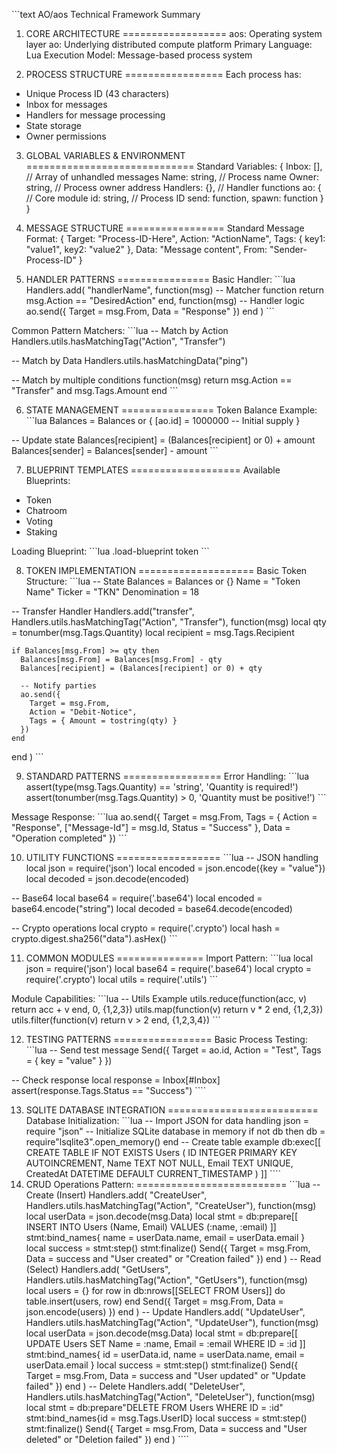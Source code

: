 \`\`\`text
AO/aos Technical Framework Summary

1. CORE ARCHITECTURE
==================
aos: Operating system layer
ao: Underlying distributed compute platform
Primary Language: Lua
Execution Model: Message-based process system

2. PROCESS STRUCTURE
=================
Each process has:
- Unique Process ID (43 characters)
- Inbox for messages
- Handlers for message processing
- State storage
- Owner permissions

3. GLOBAL VARIABLES & ENVIRONMENT
=============================
Standard Variables:
{
  Inbox: [],      // Array of unhandled messages
  Name: string,   // Process name
  Owner: string,  // Process owner address
  Handlers: {},   // Handler functions
  ao: {           // Core module
    id: string,   // Process ID
    send: function,
    spawn: function
  }
}

4. MESSAGE STRUCTURE
=================
Standard Message Format:
{
  Target: "Process-ID-Here",
  Action: "ActionName",
  Tags: {
    key1: "value1",
    key2: "value2"
  },
  Data: "Message content",
  From: "Sender-Process-ID"
}

5. HANDLER PATTERNS
================
Basic Handler:
\`\`\`lua
Handlers.add(
  "handlerName",
  function(msg) 
    -- Matcher function
    return msg.Action == "DesiredAction"
  end,
  function(msg)
    -- Handler logic
    ao.send({
      Target = msg.From,
      Data = "Response"
    })
  end
)
\`\`\`

Common Pattern Matchers:
\`\`\`lua
-- Match by Action
Handlers.utils.hasMatchingTag("Action", "Transfer")

-- Match by Data
Handlers.utils.hasMatchingData("ping")

-- Match by multiple conditions
function(msg)
  return msg.Action == "Transfer" and msg.Tags.Amount
end
\`\`\`

6. STATE MANAGEMENT
================
Token Balance Example:
\`\`\`lua
Balances = Balances or {
  [ao.id] = 1000000  -- Initial supply
}

-- Update state
Balances[recipient] = (Balances[recipient] or 0) + amount
Balances[sender] = Balances[sender] - amount
\`\`\`

7. BLUEPRINT TEMPLATES
===================
Available Blueprints:
- Token
- Chatroom
- Voting
- Staking

Loading Blueprint:
\`\`\`lua
.load-blueprint token
\`\`\`

8. TOKEN IMPLEMENTATION
====================
Basic Token Structure:
\`\`\`lua
-- State
Balances = Balances or {}
Name = "Token Name"
Ticker = "TKN"
Denomination = 18

-- Transfer Handler
Handlers.add("transfer",
  Handlers.utils.hasMatchingTag("Action", "Transfer"),
  function(msg)
    local qty = tonumber(msg.Tags.Quantity)
    local recipient = msg.Tags.Recipient
    
    if Balances[msg.From] >= qty then
      Balances[msg.From] = Balances[msg.From] - qty
      Balances[recipient] = (Balances[recipient] or 0) + qty
      
      -- Notify parties
      ao.send({
        Target = msg.From,
        Action = "Debit-Notice",
        Tags = { Amount = tostring(qty) }
      })
    end
  end
)
\`\`\`

9. STANDARD PATTERNS
=================
Error Handling:
\`\`\`lua
assert(type(msg.Tags.Quantity) == 'string', 'Quantity is required!')
assert(tonumber(msg.Tags.Quantity) > 0, 'Quantity must be positive!')
\`\`\`

Message Response:
\`\`\`lua
ao.send({
  Target = msg.From,
  Tags = {
    Action = "Response",
    ["Message-Id"] = msg.Id,
    Status = "Success"
  },
  Data = "Operation completed"
})
\`\`\`

10. UTILITY FUNCTIONS
==================
\`\`\`lua
-- JSON handling
local json = require('json')
local encoded = json.encode({key = "value"})
local decoded = json.decode(encoded)

-- Base64
local base64 = require('.base64')
local encoded = base64.encode("string")
local decoded = base64.decode(encoded)

-- Crypto operations
local crypto = require('.crypto')
local hash = crypto.digest.sha256("data").asHex()
\`\`\`

11. COMMON MODULES
===============
Import Pattern:
\`\`\`lua
local json = require('json')
local base64 = require('.base64')
local crypto = require('.crypto')
local utils = require('.utils')
\`\`\`

Module Capabilities:
\`\`\`lua
-- Utils Example
utils.reduce(function(acc, v) return acc + v end, 0, {1,2,3})
utils.map(function(v) return v * 2 end, {1,2,3})
utils.filter(function(v) return v > 2 end, {1,2,3,4})
\`\`\`

12. TESTING PATTERNS
=================
Basic Process Testing:
\`\`\`lua
-- Send test message
Send({ 
  Target = ao.id, 
  Action = "Test",
  Tags = { key = "value" }
})

-- Check response
local response = Inbox[#Inbox]
assert(response.Tags.Status == "Success")
\`\`\``

13. SQLITE DATABASE INTEGRATION
==========================
Database Initialization:
\`\`\`lua
-- Import JSON for data handling
json = require "json"
-- Initialize SQLite database in memory
if not db then
db = require"lsqlite3".open_memory()
end
-- Create table example
db:exec[[
CREATE TABLE IF NOT EXISTS Users (
ID INTEGER PRIMARY KEY AUTOINCREMENT,
Name TEXT NOT NULL,
Email TEXT UNIQUE,
CreatedAt DATETIME DEFAULT CURRENT_TIMESTAMP
)
]]
\`\`\``
14. CRUD Operations Pattern:
==========================
\`\`\`lua
-- Create (Insert)
Handlers.add(
"CreateUser",
Handlers.utils.hasMatchingTag("Action", "CreateUser"),
function(msg)
local userData = json.decode(msg.Data)
local stmt = db:prepare[[
INSERT INTO Users (Name, Email)
VALUES (:name, :email)
]]
stmt:bind_names{
name = userData.name,
email = userData.email
}
local success = stmt:step()
stmt:finalize()
Send({
Target = msg.From,
Data = success and "User created" or "Creation failed"
})
end
)
-- Read (Select)
Handlers.add(
"GetUsers",
Handlers.utils.hasMatchingTag("Action", "GetUsers"),
function(msg)
local users = {}
for row in db:nrows[[SELECT FROM Users]] do
table.insert(users, row)
end
Send({
Target = msg.From,
Data = json.encode(users)
})
end
)
-- Update
Handlers.add(
"UpdateUser",
Handlers.utils.hasMatchingTag("Action", "UpdateUser"),
function(msg)
local userData = json.decode(msg.Data)
local stmt = db:prepare[[
UPDATE Users
SET Name = :name, Email = :email
WHERE ID = :id
]]
stmt:bind_names{
id = userData.id,
name = userData.name,
email = userData.email
}
local success = stmt:step()
stmt:finalize()
Send({
Target = msg.From,
Data = success and "User updated" or "Update failed"
})
end
)
-- Delete
Handlers.add(
"DeleteUser",
Handlers.utils.hasMatchingTag("Action", "DeleteUser"),
function(msg)
local stmt = db:prepare"DELETE FROM Users WHERE ID = :id"
stmt:bind_names{id = msg.Tags.UserID}
local success = stmt:step()
stmt:finalize()
Send({
Target = msg.From,
Data = success and "User deleted" or "Deletion failed"
})
end
)
\`\`\``